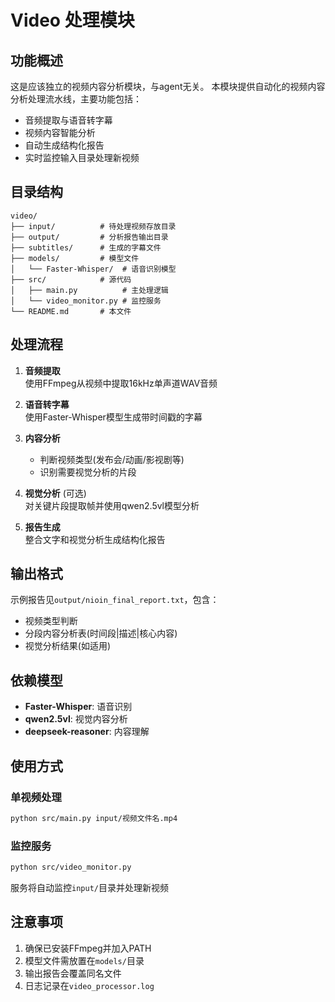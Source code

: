# Video 处理模块

## 功能概述
这是应该独立的视频内容分析模块，与agent无关。
本模块提供自动化的视频内容分析处理流水线，主要功能包括：
- 音频提取与语音转字幕
- 视频内容智能分析
- 自动生成结构化报告
- 实时监控输入目录处理新视频

## 目录结构
```
video/
├── input/          # 待处理视频存放目录
├── output/         # 分析报告输出目录
├── subtitles/      # 生成的字幕文件
├── models/         # 模型文件
│   └── Faster-Whisper/  # 语音识别模型
├── src/            # 源代码
│   ├── main.py          # 主处理逻辑
│   └── video_monitor.py # 监控服务
└── README.md       # 本文件
```

## 处理流程
1. **音频提取**  
   使用FFmpeg从视频中提取16kHz单声道WAV音频

2. **语音转字幕**  
   使用Faster-Whisper模型生成带时间戳的字幕

3. **内容分析**  
   - 判断视频类型(发布会/动画/影视剧等)
   - 识别需要视觉分析的片段

4. **视觉分析** (可选)  
   对关键片段提取帧并使用qwen2.5vl模型分析

5. **报告生成**  
   整合文字和视觉分析生成结构化报告

## 输出格式
示例报告见`output/nioin_final_report.txt`，包含：
- 视频类型判断
- 分段内容分析表(时间段|描述|核心内容)
- 视觉分析结果(如适用)

## 依赖模型
- **Faster-Whisper**: 语音识别
- **qwen2.5vl**: 视觉内容分析 
- **deepseek-reasoner**: 内容理解

## 使用方式
### 单视频处理
```bash
python src/main.py input/视频文件名.mp4
```

### 监控服务
```bash
python src/video_monitor.py
```
服务将自动监控`input/`目录并处理新视频

## 注意事项
1. 确保已安装FFmpeg并加入PATH
2. 模型文件需放置在`models/`目录
3. 输出报告会覆盖同名文件
4. 日志记录在`video_processor.log`
